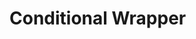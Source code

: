 # Conditional Wrapper

<!-- Used within the library, in a Button component, to add a wrapper acound a button and its popover if behaviour is set to "popover". -->